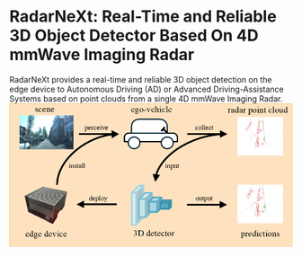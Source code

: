 # RadarNeXt: Real-Time and Reliable 3D Object Detector Based On 4D mmWave Imaging Radar
RadarNeXt provides a real-time and reliable 3D object detection on the edge device to Autonomous Driving (AD) or Advanced Driving-Assistance Systems based on point clouds from a single 4D mmWave Imaging Radar.
![](/intros/proposition.png)
